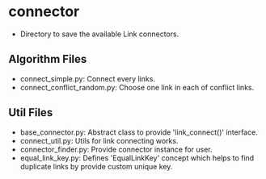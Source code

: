 # connector
* Directory to save the available Link connectors.

## Algorithm Files
* connect_simple.py: Connect every links.
* connect_conflict_random.py: Choose one link in each of conflict links.

## Util Files
* base_connector.py: Abstract class to provide 'link_connect()' interface.
* connect_util.py: Utils for link connecting works.
* connector_finder.py: Provide connector instance for user.
* equal_link_key.py: Defines 'EqualLinkKey' concept which helps to find 
 duplicate links by provide custom unique key.
